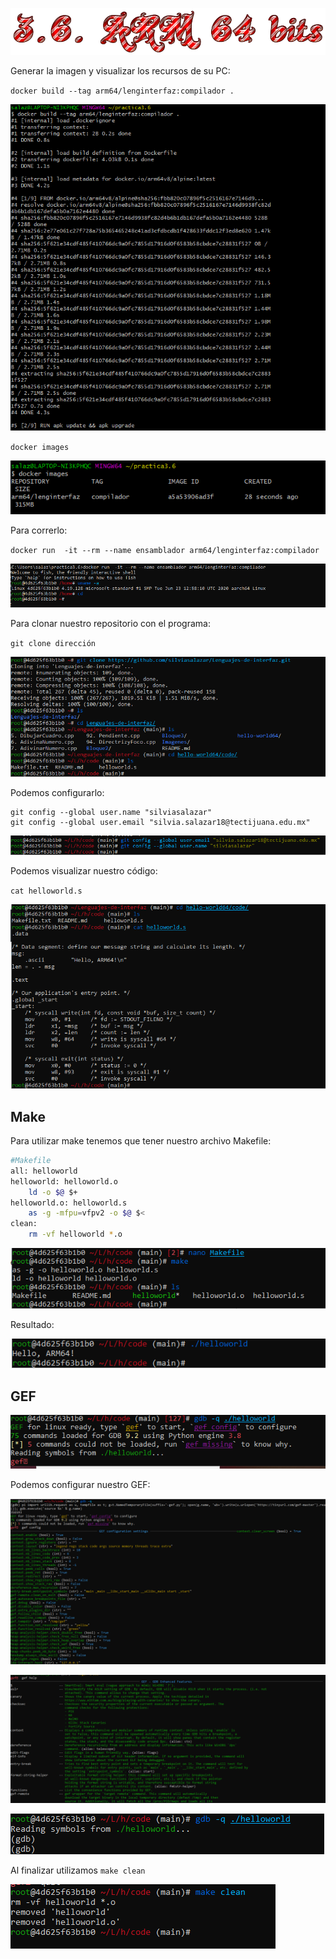 
![](https://github.com/silviasalazar/Lenguajes-de-interfaz/blob/main/hello-world64/images/Cool%20Text%20-%2036%20ARM%2064%20bits%20370323854432618.png)

Generar la imagen y visualizar los recursos de su PC:

`docker build --tag arm64/lenginterfaz:compilador .` 

![](https://github.com/silviasalazar/Lenguajes-de-interfaz/blob/main/hello-world64/images/build.PNG)

`docker images`

![](https://github.com/silviasalazar/Lenguajes-de-interfaz/blob/main/hello-world64/images/images.PNG)

Para correrlo:

`docker run  -it --rm --name ensamblador arm64/lenginterfaz:compilador`

![](https://github.com/silviasalazar/Lenguajes-de-interfaz/blob/main/hello-world64/images/run.PNG)

Para clonar nuestro repositorio con el programa:

`git clone dirección`

![](https://github.com/silviasalazar/Lenguajes-de-interfaz/blob/main/hello-world64/images/git_clone.PNG)

Podemos configurarlo:
```
git config --global user.name "silviasalazar"
git config --global user.email "silvia.salazar18@tectijuana.edu.mx"
```

![](https://github.com/silviasalazar/Lenguajes-de-interfaz/blob/main/hello-world64/images/config.PNG)

Podemos visualizar nuestro código:

`cat helloworld.s`

![](https://github.com/silviasalazar/Lenguajes-de-interfaz/blob/main/hello-world64/images/cat.PNG)

## Make
Para utilizar make tenemos que tener nuestro archivo Makefile:
```bash
#Makefile
all: helloworld
helloworld: helloworld.o
	ld -o $@ $+
helloworld.o: helloworld.s
	as -g -mfpu=vfpv2 -o $@ $<
clean:
	rm -vf helloworld *.o

```
![](https://github.com/silviasalazar/Lenguajes-de-interfaz/blob/main/hello-world64/images/make.PNG)

Resultado:

![](https://github.com/silviasalazar/Lenguajes-de-interfaz/blob/main/hello-world64/images/ejecutar.PNG)

## GEF
![](https://github.com/silviasalazar/Lenguajes-de-interfaz/blob/main/hello-world64/images/installgef.PNG)

Podemos configurar nuestro GEF:

![](https://github.com/silviasalazar/Lenguajes-de-interfaz/blob/main/hello-world64/images/gef_config.PNG)

![](https://github.com/silviasalazar/Lenguajes-de-interfaz/blob/main/hello-world64/images/gef_help.PNG)

![](https://github.com/silviasalazar/Lenguajes-de-interfaz/blob/main/hello-world64/images/usegdb.PNG)

Al finalizar utilizamos `make clean`

![](https://github.com/silviasalazar/Lenguajes-de-interfaz/blob/main/hello-world64/images/makeclean.PNG)
